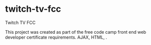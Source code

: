 # twitch-tv-fcc
Twitch TV FCC

This project was created as part of the free code camp front end web developer certificate requirements. AJAX, HTML, .
